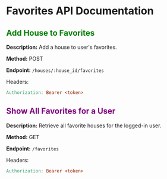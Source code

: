 # Favorites API Documentation

## <span style="color:green">Add House to Favorites</span>

**Description:** Add a house to user's favorites.

**Method:** POST

**Endpoint:** `/houses/:house_id/favorites`

Headers:

```makefile
Authorization: Bearer <token>
```

## <span style="color:purple">Show All Favorites for a User</span>

**Description:** Retrieve all favorite houses for the logged-in user.

**Method:** GET

**Endpoint:** `/favorites`

Headers:

```makefile
Authorization: Bearer <token>
```
